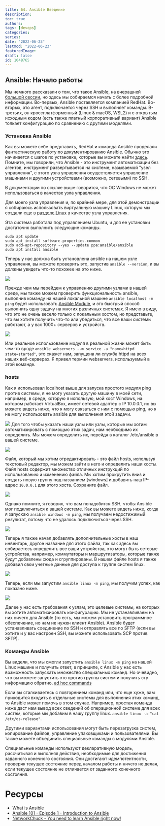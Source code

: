 ```yaml
---
title: 64. Ansible Введение
description: 
toc: true
authors:
tags: [devops]
categories:
series: 
date: "2022-06-23"
lastmod: "2022-06-23"
featuredImage:
draft: false
id: 1048765
---
```

## Ansible: Начало работы

Мы немного рассказали о том, что такое Ansible, на вчерашней [большой сессии](../day63), но здесь мы собираемся начать с более подробной информации. Во-первых, Ansible поставляется компанией RedHat. Во-вторых, это агент, подключается через SSH и выполняет команды. В-третьих, он кроссплатформенный (Linux & macOS, WSL2) и с открытым исходным кодом (есть также платный корпоративный вариант) Ansible толкает конфигурацию по сравнению с другими моделями. 

### Установка Ansible 
Как вы можете себе представить, RedHat и команда Ansible проделали фантастическую работу по документированию Ansible. Обычно это начинается с шагов по установке, которые вы можете найти [здесь](https://docs.ansible.com/ansible/latest/installation_guide/intro_installation.html). Помните, мы говорили, что Ansible - это инструмент автоматизации без агентов, инструмент развертывается на системе, называемой "узел управления", с этого узла управления осуществляется управление машинами и другими устройствами (возможно, сетевыми) по SSH. 

В документации по ссылке выше говорится, что ОС Windows не может использоваться в качестве узла управления. 

Для моего узла управления и, по крайней мере, для этой демонстрации я собираюсь использовать виртуальную машину Linux, которую мы создали еще в [разделе Linux](../day20) в качестве узла управления. 

Эта система работала под управлением Ubuntu, и для ее установки достаточно выполнить следующие команды. 

```
sudo apt update
sudo apt install software-properties-common
sudo add-apt-repository --yes --update ppa:ansible/ansible
sudo apt install ansible
```
Теперь у нас должна быть установлена ansible на нашем узле управления, вы можете проверить это, запустив `ansible --version`, и вы должны увидеть что-то похожее на это ниже. 

![](../images/Day64_config1.png?v1)

Прежде чем мы перейдем к управлению другими узлами в нашей среде, мы также можем проверить функциональность ansible, выполнив команду на нашей локальной машине `ansible localhost -m ping` будет использовать [Ansible Module](https://docs.ansible.com/ansible/2.9/user_guide/modules_intro.html), и это быстрый способ выполнить одну задачу на многих различных системах. Я имею в виду, что это не очень весело только с локальным хостом, но представьте, что вы хотите получить что-то или убедиться, что все ваши системы работают, а у вас 1000+ серверов и устройств. 

![](../images/Day64_config2.png?v1)

Или реальное использование модуля в реальной жизни может быть чем-то вроде `ansible webservers --m service -a "name=httpd state=started"`, это скажет нам, запущена ли служба httpd на всех наших веб-серверах. Я привел термин webservers, используемый в этой команде. 

### hosts 

Как я использовал localhost выше для запуска простого модуля ping против системы, я не могу указать другую машину в моей сети, например, в среде, которую я использую, мой хост Windows, на котором работает VirtualBox, имеет сетевой адаптер с IP 10.0.0.1, но вы можете видеть ниже, что я могу связаться с ним с помощью ping, но я не могу использовать ansible для выполнения этой задачи. 

![](../images/Day64_config3.png?v1)
Для того чтобы указать наши узлы или узлы, которые мы хотим автоматизировать с помощью этих задач, нам необходимо их определить. Мы можем определить их, перейдя в каталог /etc/ansible в вашей системе. 

![](../images/Day64_config4.png?v1)

Файл, который мы хотим отредактировать - это файл hosts, используя текстовый редактор, мы можем зайти в него и определить наши хосты. Файл hosts содержит множество отличных инструкций по использованию и изменению файла. Мы хотим прокрутить вниз и создать новую группу под названием [windows] и добавить наш IP-адрес `10.0.0.1` для этого хоста. Сохраните файл. 

![](../images/Day64_config5.png?v1)

Однако помните, я говорил, что вам понадобится SSH, чтобы Ansible мог подключиться к вашей системе. Как вы можете видеть ниже, когда я запускаю `ansible windows -m ping`, мы получаем недостижимый результат, потому что не удалось подключиться через SSH. 

![](../images/Day64_config6.png?v1)

Теперь я также начал добавлять дополнительные хосты в наш инвентарь, другое название для этого файла, так как здесь вы собираетесь определить все ваши устройства, это могут быть сетевые устройства, например, коммутаторы и маршрутизаторы, которые также будут добавлены сюда и сгруппированы. В нашем файле hosts я также добавил свои учетные данные для доступа к группе систем linux. 

![](../images/Day64_config7.png?v1)

Теперь, если мы запустим `ansible linux -m ping`, мы получим успех, как показано ниже. 

![](../images/Day64_config8.png?v1)

Далее у нас есть требования к узлам, это целевые системы, на которых вы хотите автоматизировать конфигурацию. Мы не устанавливаем на них ничего для Ansible (то есть, мы можем установить программное обеспечение, но нам не нужен клиент Ansible). Ansible будет устанавливать соединение по SSH и отправлять все по SFTP (если вы хотите и у вас настроен SSH, вы можете использовать SCP против SFTP). 

### Команды Ansible 

Вы видели, что мы смогли запустить `ansible linux -m ping` на нашей Linux машине и получить ответ, в принципе, с Ansible у нас есть возможность запускать множество специальных команд. Но очевидно, что вы можете запустить это против группы систем и получить эту информацию обратно. [ad hoc commands](https://docs.ansible.com/ansible/latest/user_guide/intro_adhoc.html)

Если вы сталкиваетесь с повторением команд или, что еще хуже, вам приходится входить в отдельные системы для выполнения этих команд, то Ansible может помочь в этом случае. Например, простая команда ниже даст нам вывод всех сведений об операционной системе для всех систем, которые мы добавим в нашу группу linux. 
`ansible linux -a "cat /etc/os-release"`.

Другими вариантами использования могут быть перезагрузка систем, копирование файлов, управление упаковщиками и пользователями. Вы также можете объединить специальные команды с модулями Ansible. 

Специальные команды используют декларативную модель, рассчитывая и выполняя действия, необходимые для достижения заданного конечного состояния. Они достигают идемпотентности, проверяя текущее состояние перед началом работы и ничего не делая, если текущее состояние не отличается от заданного конечного состояния.

# Ресурсы 

- [What is Ansible](https://www.youtube.com/watch?v=1id6ERvfozo)
- [Ansible 101 - Episode 1 - Introduction to Ansible](https://www.youtube.com/watch?v=goclfp6a2IQ)
- [NetworkChuck - You need to learn Ansible right now!](https://www.youtube.com/watch?v=5hycyr-8EKs&t=955s)

